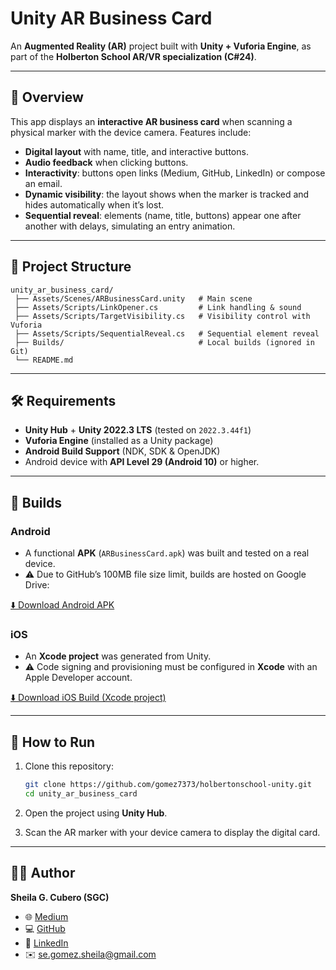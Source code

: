 # Unity AR Business Card

An **Augmented Reality (AR)** project built with **Unity + Vuforia Engine**, as part of the **Holberton School AR/VR specialization (C#24)**.

---

## 🎯 Overview

This app displays an **interactive AR business card** when scanning a physical marker with the device camera.
Features include:

- **Digital layout** with name, title, and interactive buttons.
- **Audio feedback** when clicking buttons.
- **Interactivity**: buttons open links (Medium, GitHub, LinkedIn) or compose an email.
- **Dynamic visibility**: the layout shows when the marker is tracked and hides automatically when it’s lost.
- **Sequential reveal**: elements (name, title, buttons) appear one after another with delays, simulating an entry animation.

---

## 📂 Project Structure

```
unity_ar_business_card/
 ├── Assets/Scenes/ARBusinessCard.unity   # Main scene
 ├── Assets/Scripts/LinkOpener.cs         # Link handling & sound
 ├── Assets/Scripts/TargetVisibility.cs   # Visibility control with Vuforia
 ├── Assets/Scripts/SequentialReveal.cs   # Sequential element reveal
 ├── Builds/                              # Local builds (ignored in Git)
 └── README.md
```

---

## 🛠️ Requirements

- **Unity Hub** + **Unity 2022.3 LTS** (tested on `2022.3.44f1`)
- **Vuforia Engine** (installed as a Unity package)
- **Android Build Support** (NDK, SDK & OpenJDK)
- Android device with **API Level 29 (Android 10)** or higher.

---

## 📱 Builds

### Android
- A functional **APK** (`ARBusinessCard.apk`) was built and tested on a real device.
- ⚠️ Due to GitHub’s 100MB file size limit, builds are hosted on Google Drive:

[⬇️ Download Android APK](https://drive.google.com/file/d/1qxE1KMzEawXPs9z-U1QZucK1KV4WvRSv/view)

### iOS
- An **Xcode project** was generated from Unity.
- ⚠️ Code signing and provisioning must be configured in **Xcode** with an Apple Developer account.

[⬇️ Download iOS Build (Xcode project)](soon)

---

## 🚀 How to Run

1. Clone this repository:
   ```bash
   git clone https://github.com/gomez7373/holbertonschool-unity.git
   cd unity_ar_business_card
   ```

2. Open the project using **Unity Hub**.

3. Scan the AR marker with your device camera to display the digital card.

---

## 👩‍💻 Author

**Sheila G. Cubero (SGC)**
- 🌐 [Medium](https://medium.com/@sgc.holberton)
- 💻 [GitHub](https://github.com/gomez7373)
- 💼 [LinkedIn](https://www.linkedin.com/in/sheilagomezcubero)
- ✉️ se.gomez.sheila@gmail.com

